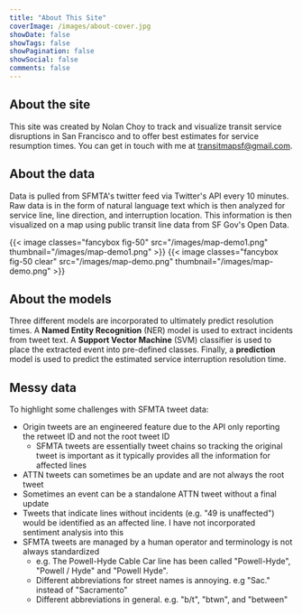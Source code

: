 ```yaml
---
title: "About This Site"
coverImage: /images/about-cover.jpg
showDate: false
showTags: false
showPagination: false
showSocial: false
comments: false
---
```

## About the site
This site was created by Nolan Choy to track and visualize transit service disruptions in San Francisco and to offer best estimates for service resumption times. You can get in touch with me at transitmapsf@gmail.com.

## About the data
Data is pulled from SFMTA's twitter feed via Twitter's API every 10 minutes. Raw data is in the form of natural language text which is then analyzed for service line, line direction, and interruption location. This information is then visualized on a map using public transit line data from SF Gov's Open Data.

{{< image classes="fancybox fig-50" src="/images/map-demo1.png" thumbnail="/images/map-demo1.png" >}}
{{< image classes="fancybox fig-50 clear" src="/images/map-demo.png" thumbnail="/images/map-demo.png" >}}

## About the models
Three different models are incorporated to ultimately predict resolution times. A **Named Entity Recognition** (NER) model is used to extract incidents from tweet text. A **Support Vector Machine** (SVM) classifier is used to place the extracted event into pre-defined classes. Finally, a **prediction** model is used to predict the estimated service interruption resolution time.

## Messy data
To highlight some challenges with SFMTA tweet data:
* Origin tweets are an engineered feature due to the API only reporting the retweet ID and not the root tweet ID
  * SFMTA tweets are essentially tweet chains so tracking the original tweet is important as it typically provides all the information for affected lines
* ATTN tweets can sometimes be an update and are not always the root tweet
* Sometimes an event can be a standalone ATTN tweet without a final update
* Tweets that indicate lines without incidents (e.g. "49 is unaffected") would be identified as an affected line. I have not incorporated sentiment analysis into this
* SFMTA tweets are managed by a human operator and terminology is not always standardized
  * e.g. The Powell-Hyde Cable Car line has been called "Powell-Hyde", "Powell / Hyde" and "Powell Hyde".
  * Different abbreviations for street names is annoying. e.g "Sac." instead of "Sacramento"
  * Different abbreviations in general. e.g. "b/t", "btwn", and "between"